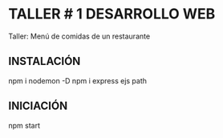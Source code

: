 # TALLER # 1 DESARROLLO WEB

Taller: Menú de comidas de un restaurante

## INSTALACIÓN

npm i nodemon -D
npm i express ejs path

## INICIACIÓN

npm start
